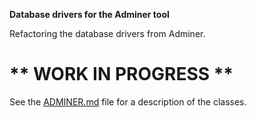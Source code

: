 **Database drivers for the Adminer tool**

Refactoring the database drivers from Adminer.

** WORK IN PROGRESS **
======================

See the [ADMINER.md](./ADMINER.md) file for a description of the classes.
